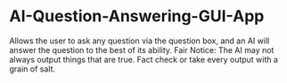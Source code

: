 # AI-Question-Answering-GUI-App
 Allows the user to ask any question via the question box, and an AI will answer the question to the best of its ability. Fair Notice: The AI may not always output things that are true. Fact check or take every output with a grain of salt.

